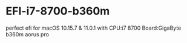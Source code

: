 # EFI-i7-8700-b360m
perfect efi for macOS 10.15.7 &amp; 11.0.1 with CPU:i7 8700 Board:GigaByte b360m aorus pro
